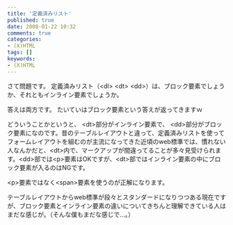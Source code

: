 ```yaml
---
title: '定義済みリスト'
published: true
date: 2008-01-22 10:32
comments: true
categories:
- (X)HTML
tags: []
keywords:
- (X)HTML
---
```

さて問題です。
定義済みリスト（&lt;dl&gt; &lt;dt&gt; &lt;dd&gt;）は、ブロック要素でしょうか、それともインライン要素でしょうか。

答えは両方です。
たいていはブロック要素という答えが返ってきますｗ

どういうことかというと、 &lt;dt&gt;部分がインライン要素で、  &lt;dd&gt;部分がブロック要素になのです。昔のテーブルレイアウトと違って、定義済みリストを使ってフォームレイアウトを組むのが主流になってきた近頃のweb標準では、慣れない人なんかだと、&lt;dt&gt;内で、マークアップが間違ってることが多々見受けられます。&lt;dd&gt;部では&lt;p&gt;要素はOKですが、&lt;dt&gt;部ではインライン要素の中にブロック要素が入るのはNGです。

&lt;p&gt;要素ではなく&lt;span&gt;要素を使うのが正解になります。

テーブルレイアウトからweb標準が段々とスタンダードになりつつある現在ですが、ブロック要素とインライン要素の違いについてきちんと理解できている人はまだな感じが。（そんな僕もまだな感じで…。）